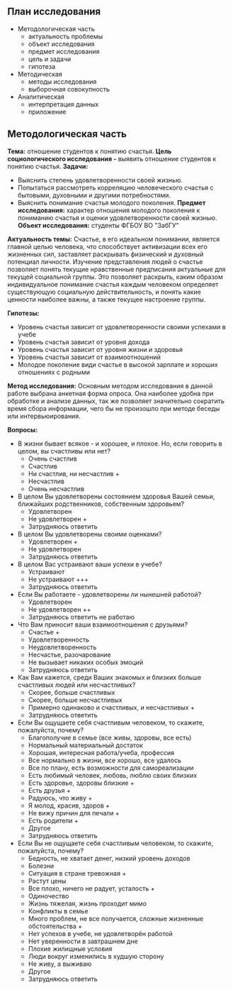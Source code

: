 

## План исследования
- Методологическая часть
    - актуальность проблемы
    - объект исследования
    - предмет исследования
    - цель и задачи
    - гипотеза
- Методическая
    - методы исследования
    - выборочная совокупность
- Аналитическая
    - интерпретация данных
    - приложение


## Методологическая часть

**Тема:** отношение студентов к понятию счастья.
**Цель социологического исследования -** выявить отношение студентов к понятию счастья.
**Задачи:**
- Выяснить степень удовлетворенности своей жизнью.
- Попытаться рассмотреть корреляцию человеческого счастья с бытовыми, духовными и другими потребностями.
- Выяснить понимание счастья молодого поколения.
**Предмет исследования:** характер отношения молодого поколения к пониманию счастья и оценки удовлетворенности своей жизнью.
**Объект исследования:** студенты ФГБОУ ВО "ЗабГУ"

**Актуальность темы:**
Счастье, в его идеальном понимании, является главной целью человека, что способствует активизации всех его жизненных сил, заставляет раскрывать физический и духовный потенциал личности. Изучение представления людей о счастье позволяет понять текущие нравственные предписания актуальные для текущей социальной группы. Это позволяет раскрыть, каким образом индивидуальное понимание счастья каждым человеком определяет существующую социальную действительность, и понять какие ценности наиболее важны, а также текущее настроение группы.

**Гипотезы:** 
- Уровень счастья зависит от удовлетворенности своими успехами в учебе
- Уровень счастья зависит от уровня дохода
- Уровень счастья зависит от уровня жизни и здоровья
- Уровень счастья зависит от взаимоотношений
- Молодое поколение види счастье в высокой зарплате и хороших отношениях с родными

**Метод исследования:**
Основным методом исследования в данной работе выбрана анкетная форма опроса. Она наиболее удобна при обработке и анализе данных, так же позволяет значительно сократить время сбора информации, чего бы не произошло при методе беседы или интервьюирования.


**Вопросы:**
- В жизни бывает всякое - и хорошее, и плохое.  Но, если говорить в целом, вы счастливы или нет?
    - Очень счастлив
    - Счастлив
    - Ни счастлив, ни несчастлив +
    - Несчастлив 
    - Очень несчастлив
- В целом Вы удовлетворены состоянием здоровья Вашей семьи, ближайших родственников, собственным здоровьем?
    - Удовлетворен
    - Не удовлетворен +
    - Затрудняюсь ответить
- В целом Вы удовлетворены своими оценками?
    - Удовлетворен +
    - Не удовлетворен
    - Затрудняюсь ответить
- В целом Вас устраивают ваши успехи в учебе?
    - Устраивают
    - Не устраивают +++
    - Затрудняюсь ответить
- Если Вы работаете - удовлетворены ли нынешней работой?
    - Удовлетворен
    - Не удовлетворен ++
    - Затрудняюсь ответить
    не работаю
- Что Вам приносит ваши взаимоотношения с друзьями?
    - Счастье +
    - Удовлетворенность
    - Неудовлетворенность
    - Несчастье, разочарование
    - Не вызывает никаких особых эмоций
    - Затрудняюсь ответить
- Как Вам кажется, среди Ваших знакомых и близких больше счастливых людей или несчастливых?
    - Скорее, больше счастливых
    - Скорее, больше несчастливых
    - Примерно одинаково и счастливых, и несчастливых +
    - Затрудняюсь ответить
- Если Вы ощущаете себя счастливым человеком, то скажите, пожалуйста, почему?
    - Благополучие в семье (все живы, здоровы, все есть)
    - Нормальный материальный достаток
    - Хорошая, интересная работа/учеба, профессия
    - Все нормально в жизни, все хорошо, все удалось
    - Все по плану, есть возможности для самореализации
    - Есть любимый человек, любовь, люблю своих близких
    - Есть здоровье, здоровы близкие +
    - Есть друзья +
    - Радуюсь, что живу +
    - Я молод, красив, здоров +	
    - Не вижу причин для печали +
    - Есть родители +
    - Другое
    - Затрудняюсь ответить
- Если Вы не ощущаете себя счастливым человеком, то скажите, пожалуйста, почему?
    - Бедность, не хватает денег, низкий уровень доходов
    - Болезни
    - Ситуация в стране тревожная +
    - Растут цены
    - Все плохо, ничего не радует, усталость +
    - Одиночество
    - Жизнь тяжелая, жизнь проходит мимо
    - Конфликты в семье	
    - Много проблем, не все получается, сложные жизненные обстоятельства +
    - Нет успехов в учебе, не удовлетворён работой
    - Нет уверенности в завтрашнем дне
    - Плохие жилищные условия
    - Люди вокруг изменились в худшую сторону
    - Не живу, а выживаю
    - Другое
    - Затрудняюсь ответить


